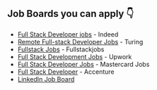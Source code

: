 ## Job Boards you can apply 👇

- [Full Stack Developer jobs](https://in.indeed.com/Full-Stack-Developer-jobs) - Indeed
- [Remote Full-stack Developer Jobs](https://www.turing.com/jobs/remote-full-stack-jobs) - Turing
- [Fullstack Jobs](https://fullstackjob.com/) - Fullstackjobs
- [Full Stack Development Jobs](https://www.upwork.com/freelance-jobs/full-stack-development/) - Upwork
- [Full Stack Developer Jobs](https://mastercard.jobs/full-stack-developer/jobs-in/) - Mastercard Jobs
- [Full Stack Developer](https://www.accenture.com/th-en/careers/jobdetails?id=R00001697_en) - Accenture
- [LinkedIn Job Board](https://www.linkedin.com/jobs/search/?geoId=92000000&keywords=full%20stack%20developer&location=Worldwide)